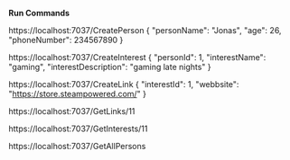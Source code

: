 **Run Commands**

https://localhost:7037/CreatePerson
{
  "personName": "Jonas",
  "age": 26,
  "phoneNumber": 234567890
}

https://localhost:7037/CreateInterest
{
  "personId": 1,
  "interestName": "gaming",
  "interestDescription": "gaming late nights"
}

https://localhost:7037/CreateLink
{
  "interestId": 1,
  "webbsite": "https://store.steampowered.com/"
}

https://localhost:7037/GetLinks/11

https://localhost:7037/GetInterests/11

https://localhost:7037/GetAllPersons
